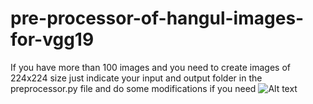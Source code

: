 # pre-processor-of-hangul-images-for-vgg19
If you have more than 100 images and you need to create images of 224x224 size 
just indicate your input and output folder in the preprocessor.py file and do some modifications if you need
![Alt text](/Figure_1.png)
